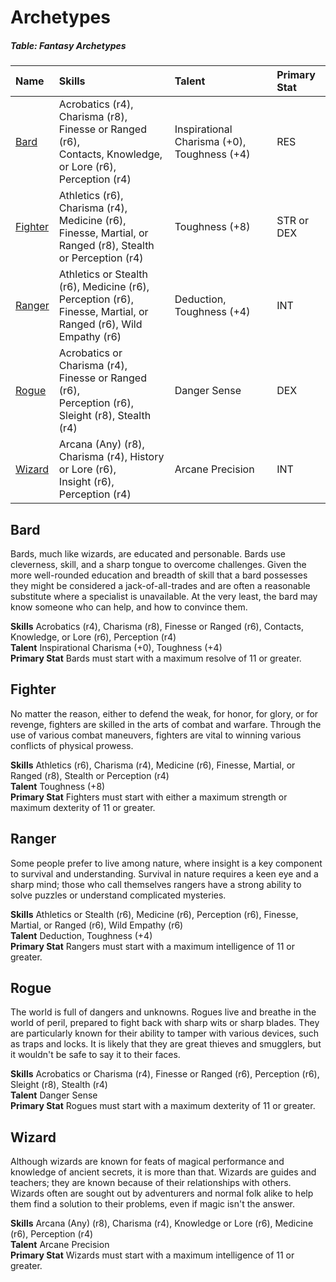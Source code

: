 # Archetypes

##### Table: Fantasy Archetypes
| Name | Skills | Talent | Primary Stat |
|:-|:-|:-|:-|
| [Bard](#bard) | Acrobatics (r4), Charisma (r8), Finesse or Ranged (r6),<br/>Contacts, Knowledge, or Lore (r6), Perception (r4)  | Inspirational Charisma (+0), Toughness (+4) | RES |
| [Fighter](#fighter) | Athletics (r6), Charisma (r4), Medicine (r6),<br/>Finesse, Martial, or Ranged (r8), Stealth or Perception (r4) | Toughness (+8) | STR or DEX |
| [Ranger](#ranger) | Athletics or Stealth (r6), Medicine (r6), Perception (r6),<br/>Finesse, Martial, or Ranged (r6), Wild Empathy (r6) | Deduction, Toughness (+4) | INT |
| [Rogue](#rogue) | Acrobatics or Charisma (r4), Finesse or Ranged (r6),<br/>Perception (r6), Sleight (r8), Stealth (r4) | Danger Sense | DEX |
| [Wizard](#wizard) | Arcana (Any) (r8), Charisma (r4), History or Lore (r6),<br/>Insight (r6), Perception (r4) | Arcane Precision | INT |

## Bard

Bards, much like wizards, are educated and personable. Bards use cleverness, skill, and a sharp tongue to overcome challenges. Given the more well-rounded education and breadth of skill that a bard possesses they might be considered a jack-of-all-trades and are often a reasonable substitute where a specialist is unavailable. At the very least, the bard may know someone who can help, and how to convince them.

**Skills** Acrobatics (r4), Charisma (r8), Finesse or Ranged (r6), Contacts, Knowledge, or Lore (r6), Perception (r4)  
**Talent** Inspirational Charisma (+0), Toughness (+4)  
**Primary Stat** Bards must start with a maximum resolve of 11 or greater.

## Fighter

No matter the reason, either to defend the weak, for honor, for glory, or for revenge, fighters are skilled in the arts of combat and warfare. Through the use of various combat maneuvers, fighters are vital to winning various conflicts of physical prowess.

**Skills** Athletics (r6), Charisma (r4), Medicine (r6), Finesse, Martial, or Ranged (r8), Stealth or Perception (r4)  
**Talent** Toughness (+8)  
**Primary Stat** Fighters must start with either a maximum strength or maximum dexterity of 11 or greater.

## Ranger

Some people prefer to live among nature, where insight is a key component to survival and understanding. Survival in nature requires a keen eye and a sharp mind; those who call themselves rangers have a strong ability to solve puzzles or understand complicated mysteries.

**Skills** Athletics or Stealth (r6), Medicine (r6), Perception (r6), Finesse, Martial, or Ranged (r6), Wild Empathy (r6)  
**Talent** Deduction, Toughness (+4)  
**Primary Stat** Rangers must start with a maximum intelligence of 11 or greater.

## Rogue

The world is full of dangers and unknowns. Rogues live and breathe in the world of peril, prepared to fight back with sharp wits or sharp blades. They are particularly known for their ability to tamper with various devices, such as traps and locks. It is likely that they are great thieves and smugglers, but it wouldn't be safe to say it to their faces.

**Skills** Acrobatics or Charisma (r4), Finesse or Ranged (r6), Perception (r6), Sleight (r8), Stealth (r4)  
**Talent** Danger Sense  
**Primary Stat** Rogues must start with a maximum dexterity of 11 or greater.

## Wizard

Although wizards are known for feats of magical performance and knowledge of ancient secrets, it is more than that. Wizards are guides and teachers; they are known because of their relationships with others. Wizards often are sought out by adventurers and normal folk alike to help them find a solution to their problems, even if magic isn't the answer.

**Skills** Arcana (Any) (r8), Charisma (r4), Knowledge or Lore (r6), Medicine (r6), Perception (r4)  
**Talent** Arcane Precision  
**Primary Stat** Wizards must start with a maximum intelligence of 11 or greater.
